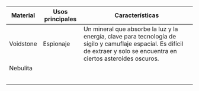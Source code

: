 

| Material  | Usos principales | Características                                                                                                                                                            |
| --------- | ---------------- | -------------------------------------------------------------------------------------------------------------------------------------------------------------------------- |
| Voidstone | Espionaje        | Un mineral que absorbe la luz y la energía, clave para tecnología de sigilo y camuflaje espacial. Es difícil de extraer y solo se encuentra en ciertos asteroides oscuros. |
| Nebulita  |                  |                                                                                                                                                                            |
|           |                  |                                                                                                                                                                            |
|           |                  |                                                                                                                                                                            |
|           |                  |                                                                                                                                                                            |
|           |                  |                                                                                                                                                                            |
|           |                  |                                                                                                                                                                            |
